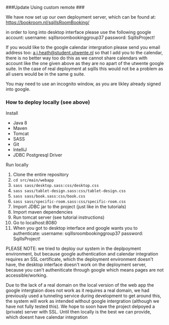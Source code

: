 


###Update Using custom remote ### 

We have now set up our own deployment server, which can be found at: 
https://bookroom.nl/sqillsRoomBooking/

in order to long into desktop interface please use the following google account:
username: sqillsroombookinggroup37
password: SqillsProject!

If you would like to the google calendar intergration please send you email address too: 
a.j.heath@student.utwente.nl so that I add you to the calendar, there is no better way too do this as we cannot share calendars 
with account like the one given above as they are no apart of the utwente google suite.
In the case of real deployment at sqills this would not be a problem as all users would be in the same g suite.


You may need to use an incognito window, as you are likley already signed into 
google.






### How to deploy locally (see above)

Install 
- Java 8
- Maven
- Tomcat
- SASS 
- Git
- IntelliJ
- JDBC Postgresql Driver

Run locally
1. Clone the entire repository
2. `cd src/main/webapp`
3. `sass sass/desktop.sass:css/desktop.css`
4. `sass sass/tablet-design.sass:css/tablet-design.css`
5. `sass sass/book.sass:css/book.css`
6. `sass sass/specific-room.sass:css/specific-room.css`
7. Import JDBC jar to the project (just like in the tutorials)
8. Import maven dependencies
9. Run tomcat server (see tutorial instructions)
10. Go to localhost:8080
11. When you got to desktop interface and google wants you to authenticate:
username: sqillsroombookinggroup37
password: SqillsProject!

PLEASE NOTE: we tried to deploy our system in the deplpoyment environment, 
but because google authentication and calendar integration 
requires an SSL certificate, which the deployment environment doesn't have, 
the desktop interface doesn't work on the deployment server, because you can't 
autheniticate through google which means pages are not accessible/working.

Due to the lack of a real domain on the local version of the web app
the google intergtaion does not work as it requires a real domain, 
we had previously used a tunneling service during development to get around this,
the system will work as intended without google intergration (although we have not fully tested this).
We hope to soon have the project delpoyed a (private) server with SSL. Until then locally is the best we can provide, which doesnt have calendar integration